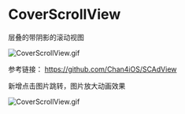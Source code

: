 # CoverScrollView
层叠的带阴影的滚动视图

![CoverScrollView.gif](https://upload-images.jianshu.io/upload_images/2466108-064a316f89e71a6d.gif?imageMogr2/auto-orient/strip)

参考链接：
https://github.com/Chan4iOS/SCAdView

新增点击图片跳转，图片放大动画效果

![CoverScrollView.gif](https://upload-images.jianshu.io/upload_images/2466108-38774c157769daa6.gif?imageMogr2/auto-orient/strip)
